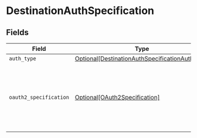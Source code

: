 # DestinationAuthSpecification


## Fields

| Field                                                                                                         | Type                                                                                                          | Required                                                                                                      | Description                                                                                                   |
| ------------------------------------------------------------------------------------------------------------- | ------------------------------------------------------------------------------------------------------------- | ------------------------------------------------------------------------------------------------------------- | ------------------------------------------------------------------------------------------------------------- |
| `auth_type`                                                                                                   | [Optional[DestinationAuthSpecificationAuthType]](../../models/shared/destinationauthspecificationauthtype.md) | :heavy_minus_sign:                                                                                            | N/A                                                                                                           |
| `oauth2_specification`                                                                                        | [Optional[OAuth2Specification]](../../models/shared/oauth2specification.md)                                   | :heavy_minus_sign:                                                                                            | An object containing any metadata needed to describe this connector's Oauth flow                              |
